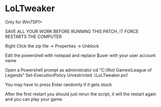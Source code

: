 LoLTweaker
==========
Only for Win7SP1+


SAVE ALL YOUR WORK BEFORE RUNNING THIS PATCH, IT FORCE RESTARTS THE COMPUTER


Right Click the zip file -> Properties -> Unblock


Edit the powershell with notepad and replace $user with your user account name


Open a Powershell prompt as administrator
cd "C:\Riot Games\League of Legends"
Set-ExecutionPolicy Unrestricted
.\LoLTweaker.ps1


You may have to press Enter randomly if it gets stuck


After the first restart you should just rerun the script, it will the restart again and you can play your game.
